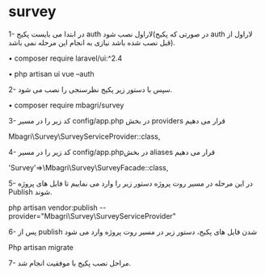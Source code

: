 # survey
1-	در ابتدا می بایست پکیج auth لاراول نصب شود(در صورتی که پکیج auth لاراول از قبل نصب شده باشد نیازی به انجام این مرحله نمی باشد).

•	composer require laravel/ui:^2.4

•	php artisan ui vue –auth

2-	سپس با دستور زیر پکیج نظرسنجی را نصب می شود.

•	composer require mbagri/survey

3-	کد زیر را در مسیر config/app.php در بخش providers قرار  می دهیم

 Mbagri\Survey\SurveyServiceProvider::class,
 
4-	کد زیر را در مسیر  config/app.phpدر بخش aliases قرار می دهیم

   'Survey'=>\Mbagri\Survey\SurveyFacade::class,
   
5-	در این مرحله در مسیر روت پروژه دستور زیر را وارد می نماییم تا فایل های پروژه Publish شوند.

php artisan vendor:publish --provider="Mbagri\Survey\SurveyServiceProvider"

6-	پس از publish شدن فایل های پکیج، دستور زیر در مسیر روت پروژه وارد می شود

Php artisan migrate

7-	مراحل نصب پکیج با موفقیت انجام شد.
